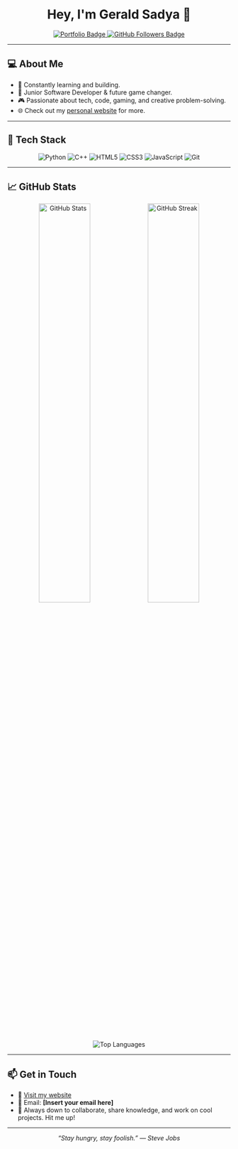 <h1 align="center">Hey, I'm Gerald Sadya 👋</h1>

<p align="center">
  <a href="https://geraldsadya.netlify.app" target="_blank">
    <img src="https://img.shields.io/badge/Portfolio-geraldsadya.netlify.app-blue?style=for-the-badge" alt="Portfolio Badge">
  </a>
  <a href="https://github.com/geraldsadya" target="_blank">
    <img src="https://img.shields.io/github/followers/geraldsadya?style=for-the-badge&color=green" alt="GitHub Followers Badge">
  </a>
</p>

---

## 💻 About Me

- 🧠 Constantly learning and building.
- 🚀 Junior Software Developer & future game changer.
- 🎮 Passionate about tech, code, gaming, and creative problem-solving.
- 🌐 Check out my [personal website](https://geraldsadya.netlify.app) for more.

---

## 🚀 Tech Stack

<p align="center">
  <img src="https://img.shields.io/badge/Python-3776AB?style=for-the-badge&logo=python&logoColor=white" alt="Python">
  <img src="https://img.shields.io/badge/C++-00599C?style=for-the-badge&logo=c%2B%2B&logoColor=white" alt="C++">
  <img src="https://img.shields.io/badge/HTML5-E34F26?style=for-the-badge&logo=html5&logoColor=white" alt="HTML5">
  <img src="https://img.shields.io/badge/CSS3-1572B6?style=for-the-badge&logo=css3&logoColor=white" alt="CSS3">
  <img src="https://img.shields.io/badge/JavaScript-F7DF1E?style=for-the-badge&logo=javascript&logoColor=black" alt="JavaScript">
  <img src="https://img.shields.io/badge/Git-F05032?style=for-the-badge&logo=git&logoColor=white" alt="Git">
</p>

---

## 📈 GitHub Stats

<p align="center">
  <img src="https://github-readme-stats.vercel.app/api?username=geraldsadya&show_icons=true&theme=tokyonight&count_private=true" alt="GitHub Stats" width="48%" />
  <img src="https://github-readme-streak-stats.herokuapp.com/?user=geraldsadya&theme=tokyonight" alt="GitHub Streak" width="48%" />
</p>

<p align="center">
  <img src="https://github-readme-stats.vercel.app/api/top-langs/?username=geraldsadya&layout=compact&theme=tokyonight&langs_count=8" alt="Top Languages" />
</p>

---

## 📫 Get in Touch

- 💼 [Visit my website](https://geraldsadya.netlify.app)
- 📧 Email: **[Insert your email here]**
- 💬 Always down to collaborate, share knowledge, and work on cool projects. Hit me up!

---

<p align="center">
  <i>“Stay hungry, stay foolish.” — Steve Jobs</i>
</p>
